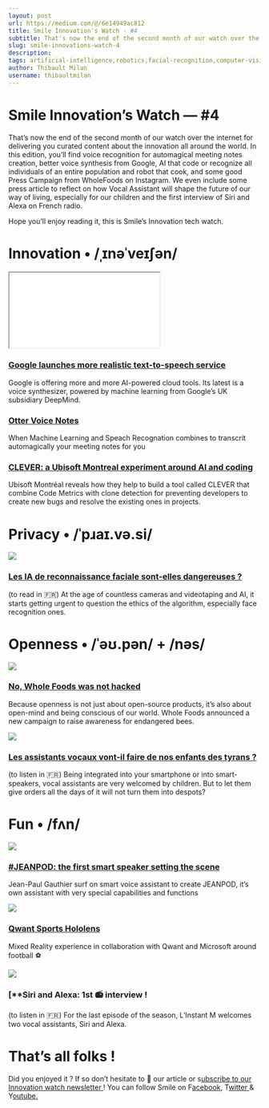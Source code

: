 ```yaml
---
layout: post
url: https://medium.com/@/6e14949ac812
title: Smile Innovation's Watch - #4
subtitle: That's now the end of the second month of our watch over the internet for delivering you curated content about the innovation
slug: smile-innovations-watch-4
description: 
tags: artificial-intelligence,robotics,facial-recognition,computer-vision,voice-assistant
author: Thibault Milan
username: thibaultmilan
---
```


# Smile Innovation’s Watch — #4

That’s now the end of the second month of our watch over the internet for delivering you curated content about the innovation all around the world. In this edition, you’ll find voice recognition for automagical meeting notes creation, better voice synthesis from Google, AI that code or recognize all individuals of an entire population and robot that cook, and some good Press Campaign from WholeFoods on Instagram. We even include some press article to reflect on how Vocal Assistant will shape the future of our way of living, especially for our children and the first interview of Siri and Alexa on French radio.

Hope you’ll enjoy reading it, this is Smile’s Innovation tech watch.

# Innovation • /ˌɪnəˈveɪʃən/

<iframe src="/assets/images/posts/a21a5512321909a02964ee041aae21b3.html"></iframe>

### [Google launches more realistic text-to-speech service](https://www.theverge.com/2018/3/27/17167200/google-ai-speech-tts-cloud-deepmind-wavenet?utm_campaign=Revue%20newsletter&utm_medium=Newsletter&utm_source=Smile%20Innovation%27s%20Watch)

Google is offering more and more AI-powered cloud tools. Its latest is a voice synthesizer, powered by machine learning from Google’s UK subsidiary DeepMind.

### [Otter Voice Notes](https://otter.ai/login?utm_campaign=Revue%20newsletter&utm_medium=Newsletter&utm_source=Smile%20Innovation%27s%20Watch)

When Machine Learning and Speach Recognation combines to transcrit automagically your meeting notes for you

### [CLEVER: a Ubisoft Montreal experiment around AI and coding](http://montreal.ubisoft.com/en/clever-combining-code-metrics-with-clone-detection-for-just-in-time-fault-prevention-and-resolution-in-large-industrial-projects-2/?utm_campaign=Revue%20newsletter&utm_medium=Newsletter&utm_source=Smile%20Innovation%27s%20Watch)

Ubisoft Montréal reveals how they help to build a tool called CLEVER that combine Code Metrics with clone detection for preventing developers to create new bugs and resolve the existing ones in projects.

# Privacy • /ˈpɹaɪ.və.si/

![](/assets/images/posts//images/posts/images/posts/0*WVVRdNWk_HS-9qgl)

### [**Les IA de reconnaissance faciale sont-elles dangereuses ?**](https://siecledigital.fr/2018/06/28/les-ia-de-reconnaissance-faciale-sont-elles-dangereuses/?cn-reloaded=1&utm_campaign=Revue%20newsletter&utm_medium=Newsletter&utm_source=Smile%20Innovation%27s%20Watch)

(to read in 🇫🇷) At the age of countless cameras and videotaping and AI, it starts getting urgent to question the ethics of the algorithm, especially face recognition ones.

# Openness • /ˈəʊ.pən/ + /nəs/

![](/assets/images/posts//images/posts/images/posts/0*juvzF4OT5g_8bckJ)

### [**No, Whole Foods was not hacked**](https://www.fastcompany.com/40587635/no-whole-foods-was-not-hacked-heres-why-its-instagram-was-scrubbed?utm_campaign=Revue%20newsletter&utm_medium=Newsletter&utm_source=Smile%20Innovation%27s%20Watch)

Because openness is not just about open-source products, it’s also about open-mind and being conscious of our world. Whole Foods announced a new campaign to raise awareness for endangered bees.

![](/assets/images/posts//images/posts/images/posts/0*TezolTqSqZkle_dG)

### [**Les assistants vocaux vont-il faire de nos enfants des tyrans ?**](https://www.franceinter.fr/emissions/c-est-deja-demain/c-est-deja-demain-04-juillet-2018?utm_campaign=Revue%20newsletter&utm_medium=Newsletter&utm_source=Smile%20Innovation%27s%20Watch)

(to listen in 🇫🇷) Being integrated into your smartphone or into smart-speakers, vocal assistants are very welcomed by children. But to let them give orders all the days of it will not turn them into despots?

# Fun • /fʌn/

![](/assets/images/posts//images/posts/images/posts/0*vRODry44ZLygHl9T)

### [**#JEANPOD: the first smart speaker setting the scene**](https://twitter.com/JPGaultier/status/1010930554219433992?utm_campaign=Revue%20newsletter&utm_medium=Newsletter&utm_source=Smile%20Innovation%27s%20Watch)

Jean-Paul Gauthier surf on smart voice assistant to create JEANPOD, it’s own assistant with very special capabilities and functions

![](/assets/images/posts//images/posts/images/posts/0*bw5g8y_l9-yvlJw_)

### [**Qwant Sports Hololens**](https://index.studio/work/qwant-sports-hololens?utm_campaign=Revue%20newsletter&utm_medium=Newsletter&utm_source=Smile%20Innovation%27s%20Watch)

Mixed Reality experience in collaboration with Qwant and Microsoft around football ⚽️

![](/assets/images/posts//images/posts/images/posts/0*U-2cUy-qKrzB46Rv)

### [**Siri and Alexa: 1st 📻 interview !

(to listen in 🇫🇷) For the last episode of the season, L’Instant M welcomes two vocal assistants, Siri and Alexa.

# That’s all folks !

Did you enjoyed it ? If so don’t hesitate to 👏 our article or s[ubscribe to our Innovation watch newsletter ](https://www.getrevue.co/profile/smileinnovation)!
You can follow Smile on F[acebook,](https://www.facebook.com/smileopensource) T[witter ](https://www.twitter.com/GroupeSmile)& Y[outube.](http://www.youtube.com/user/SmileOpenSource)


